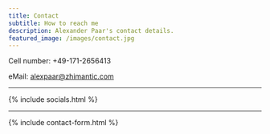 ```yaml
---
title: Contact
subtitle: How to reach me
description: Alexander Paar's contact details.
featured_image: /images/contact.jpg
---
```


Cell number: +49-171-2656413

eMail: alexpaar@zhimantic.com

---

{% include socials.html %}

---

{% include contact-form.html %}
